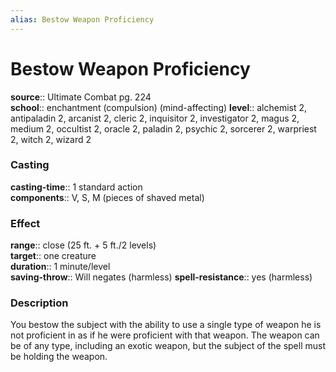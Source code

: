 ```yaml
---
alias: Bestow Weapon Proficiency
---
```


# Bestow Weapon Proficiency 

**source**:: Ultimate Combat pg. 224  
**school**:: enchantment (compulsion) (mind-affecting)
**level**:: alchemist 2, antipaladin 2, arcanist 2, cleric 2, inquisitor 2, investigator 2, magus 2, medium 2, occultist 2, oracle 2, paladin 2, psychic 2, sorcerer 2, warpriest 2, witch 2, wizard 2

### Casting 

**casting-time**:: 1 standard action  
**components**:: V, S, M (pieces of shaved metal)

### Effect 

**range**:: close (25 ft. + 5 ft./2 levels)  
**target**:: one creature  
**duration**:: 1 minute/level  
**saving-throw**:: Will negates (harmless)
**spell-resistance**:: yes (harmless)

### Description 

You bestow the subject with the ability to use a single type of weapon he is not proficient in as if he were proficient with that weapon. The weapon can be of any type, including an exotic weapon, but the subject of the spell must be holding the weapon.
